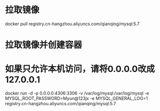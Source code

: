 # 拉取镜像
docker pull registry.cn-hangzhou.aliyuncs.com/qianqing/mysql:5.7
# 拉取镜像并创建容器
# 如果只允许本机访问，请将0.0.0.0改成127.0.0.1
docker run -d -p 0.0.0.0:4306:3306 -v /var/log/mysql:/var/log/mysql -e MYSQL_ROOT_PASSWORD=Myun@123jx -e MYSQL_GENERAL_LOG=1 registry.cn-hangzhou.aliyuncs.com/qianqing/mysql:5.7